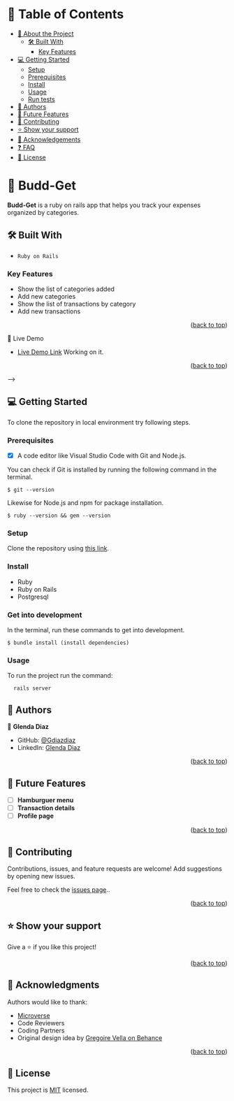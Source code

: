 <a name="readme-top"></a>

<!-- TABLE OF CONTENTS -->

# 📗 Table of Contents

- [📖 About the Project](#about-project)
  - [🛠 Built With](#built-with)
    - [Key Features](#key-features)
  <!-- - [🚀 Live Demo](#live-demo) -->
- [💻 Getting Started](#getting-started)
  - [Setup](#setup)
  - [Prerequisites](#prerequisites)
  - [Install](#install)
  - [Usage](#usage)
  - [Run tests](#run-tests)
  <!-- - [Deployment](#triangular_flag_on_post-deployment) -->
- [👥 Authors](#authors)
- [🔭 Future Features](#future-features)
- [🤝 Contributing](#contributing)
- [⭐️ Show your support](#support)
- [🙏 Acknowledgements](#acknowledgements)
- [❓ FAQ](#faq)
- [📝 License](#license)

<!-- PROJECT DESCRIPTION -->

# 📖 Budd-Get <a name="about-project"></a>

**Budd-Get** is a ruby on rails app that helps you track your expenses organized by categories.

## 🛠 Built With <a name="built-with"></a>

- `Ruby on Rails`

<!-- Features -->

### Key Features <a name="key-features"></a>

- Show the list of categories added
- Add new categories
- Show the list of transactions by category
- Add new transactions

<p align="right">(<a href="#readme-top">back to top</a>)</p>

🚀 Live Demo <a name="live-demo"></a>

- [Live Demo Link]() Working on it.

<p align="right">(<a href="#readme-top">back to top</a>)</p> -->

<!-- GETTING STARTED -->

## 💻 Getting Started
To clone the repository in local environment try following steps.

### Prerequisites

- [x] A code editor like Visual Studio Code with Git and Node.js.

You can check if Git is installed by running the following command in the terminal.
```
$ git --version
```

Likewise for Node.js and npm for package installation.
```
$ ruby --version && gem --version
```
### Setup

Clone the repository using [this link](https://github.com/Gdiazdiaz/My-Budget.git).

### Install

- Ruby
- Ruby on Rails
- Postgresql

### Get into development

In the terminal, run these commands to get into development.
```
$ bundle install (install dependencies)
```
### Usage

To run the project run the command:
```
  rails server
```

<!-- ### Deployment

<p align="right">(<a href="#readme-top">back to top</a>)</p> -->

<!-- AUTHORS -->

## 👥 Authors <a name="authors"></a>

👤 **Glenda Diaz**

- GitHub: [@Gdiazdiaz](https://github.com/Gdiazdiaz)
- LinkedIn: [Glenda Diaz](www.linkedin.com/in/glendadiazz)


<p align="right">(<a href="#readme-top">back to top</a>)</p>

## 🔭 Future Features <a name="future-features"></a>

- [ ] **Hamburguer menu**
- [ ] **Transaction details**
- [ ] **Profile page**

<p align="right">(<a href="#readme-top">back to top</a>)</p>

<!-- CONTRIBUTING -->

## 🤝 Contributing <a name="contributing"></a>

Contributions, issues, and feature requests are welcome! Add suggestions by opening new issues.

Feel free to check the [issues page](../../issues/)..

<p align="right">(<a href="#readme-top">back to top</a>)</p>

<!-- SUPPORT -->

## ⭐️ Show your support <a name="support"></a>

Give a ⭐️ if you like this project!

<p align="right">(<a href="#readme-top">back to top</a>)</p>

<!-- ACKNOWLEDGEMENTS -->

## 🙏 Acknowledgments <a name="acknowledgements"></a>

Authors would like to thank:

- [Microverse](https://www.microverse.org/)
- Code Reviewers
- Coding Partners
- Original design idea by [Gregoire Vella on Behance](https://www.behance.net/gregoirevella)

<p align="right">(<a href="#readme-top">back to top</a>)</p>

<!-- LICENSE -->

## 📝 License <a name="license"></a>

This project is [MIT](./LICENSE) licensed.

